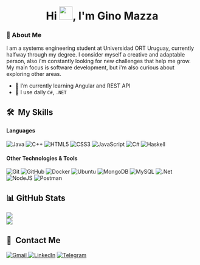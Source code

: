 <h1 align="center">Hi <img src="https://media.giphy.com/media/hvRJCLFzcasrR4ia7z/giphy.gif" width="35">, I'm Gino Mazza</h1>

### 💫 About Me
I am a systems engineering student at Universidad ORT Uruguay, currently halfway through my degree. I consider myself a creative and adaptable person, also i'm constantly looking for new challenges that help me grow. My main focus is software development, but i'm also curious about exploring other areas.
- 🌱 I’m currently learning Angular and REST API
- 🤔 I use daily ```C#```, ```.NET```

## 🛠 &nbsp;My Skills

#### Languages

![Java](https://img.shields.io/badge/java-%23ED8B00.svg?style=for-the-badge&logo=openjdk&logoColor=white)
![C++](https://img.shields.io/badge/c++-%2300599C.svg?style=for-the-badge&logo=c%2B%2B&logoColor=white)
![HTML5](https://img.shields.io/badge/html5-%23E34F26.svg?style=for-the-badge&logo=html5&logoColor=white)
![CSS3](https://img.shields.io/badge/css3-%231572B6.svg?style=for-the-badge&logo=css3&logoColor=white)
![JavaScript](https://img.shields.io/badge/JavaScript-%23323330.svg?style=for-the-badge&logo=javascript&logoColor=F7DF1E)
![C#](https://img.shields.io/badge/c%23-%23239120.svg?style=for-the-badge&logo=csharp&logoColor=white)
	![Haskell](https://img.shields.io/badge/Haskell-5e5086?style=for-the-badge&logo=haskell&logoColor=white)

#### Other Technologies & Tools

![Git](https://img.shields.io/badge/git-%23F05033.svg?style=for-the-badge&logo=git&logoColor=white)
![GitHub](https://img.shields.io/badge/github-%23121011.svg?style=for-the-badge&logo=github&logoColor=white)
![Docker](https://img.shields.io/badge/Docker-%230db7ed.svg?style=for-the-badge&logo=docker&logoColor=white)
![Ubuntu](https://img.shields.io/badge/Ubuntu-E95420?style=for-the-badge&logo=ubuntu&logoColor=white)
![MongoDB](https://img.shields.io/badge/MongoDB-%234ea94b.svg?style=for-the-badge&logo=mongodb&logoColor=white)
![MySQL](https://img.shields.io/badge/mysql-4479A1.svg?style=for-the-badge&logo=mysql&logoColor=white)
![.Net](https://img.shields.io/badge/.NET-5C2D91?style=for-the-badge&logo=.net&logoColor=white)
![NodeJS](https://img.shields.io/badge/node.js-6DA55F?style=for-the-badge&logo=node.js&logoColor=white)
![Postman](https://img.shields.io/badge/Postman-FF6C37?style=for-the-badge&logo=postman&logoColor=white)

## 📊 GitHub Stats
![](https://github-readme-stats.vercel.app/api?username=GinoMazza&theme=dark&hide_border=false&include_all_commits=false&count_private=false)<br/>
![](https://github-readme-streak-stats.herokuapp.com/?user=GinoMazza&theme=dark&hide_border=false)<br/>

## 🔗 &nbsp;Contact Me

<div align="left">
<a href="https://mail.google.com/mail/?view=cm&fs=1&to=mazza.gino32@gmail.com&su=Contacto%20desde%20GitHub&body=Hola%20Gino%2C%0A%0AQuisiera%20contactarte...">
  <img alt="Gmail" src="https://img.shields.io/badge/Gmail%20-D14836?style=for-the-badge&logo=gmail&logoColor=white" />
</a>
<a href="https://www.linkedin.com/in/gino-mazza"><img alt="LinkedIn" src="https://img.shields.io/badge/linkedin-%230077B5.svg?style=for-the-badge&logo=linkedin&logoColor=white"/></a>
<a href="https://www.instagram.com/gino_mza"><img alt="Telegram" src="https://img.shields.io/badge/Instagram-%23E4405F.svg?style=for-the-badge&logo=Instagram&logoColor=white" />
</a>
</div>
